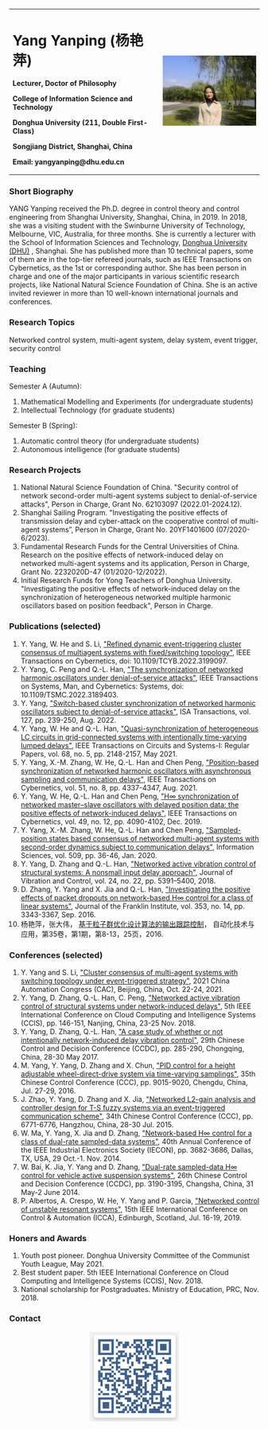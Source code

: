 
<table border="0">
      <tr>
            <td width="60%">
                  <h1> Yang Yanping (杨艳萍) </h1>
                        <p><b> Lecturer, Doctor of Philosophy </b></p>
                        <p><b> College of Information Science and Technology </b></p>
                  <p><b> Donghua University (211, Double First-Class) </b></p>
            <p><b> Songjiang District, Shanghai, China </b></p>
            <p><b> Email: yangyanping@dhu.edu.cn </b></p>
            </td>
            <td width="40%">
      <img src="/wo.jpg" width="100%">
      </td>
      </tr>
      </table>

### **Short Biography**

YANG Yanping received the Ph.D. degree in control theory and control engineering from Shanghai University, Shanghai, China, in 2019. In 2018, she was a visiting student with the Swinburne University of Technology, Melbourne, VIC, Australia, for three months. She is currently a lecturer with the School of Information Sciences and Technology, [Donghua University (DHU)](http://english.dhu.edu.cn) , Shanghai. She has published more than 10 technical papers, some of them are in the top-tier refereed journals, such as IEEE Transactions on Cybernetics, as the 1st or corresponding author. She has been person in charge and one of the major participants in various scientific research projects, like National Natural Science Foundation of China. She is an active invited reviewer in more than 10 well-known international journals and conferences.

### **Research Topics**

Networked control system, multi-agent system, delay system, event trigger, security control

### **Teaching**

Semester A (Autumn):
1. Mathematical Modelling and Experiments (for undergraduate students)
2. Intellectual Technology (for graduate students)

Semester B (Spring):
1. Automatic control theory (for undergraduate students)
2. Autonomous intelligence (for graduate students)

### **Research Projects**

1. National Natural Science Foundation of China. "Security control of network second-order multi-agent systems subject to denial-of-service attacks", Person in Charge, Grant No. 62103097 (2022.01-2024.12).
2. Shanghai Sailing Program. "Investigating the positive effects of transmission delay and cyber-attack on the cooperative control of multi-agent systems”, Person in Charge, Grant No. 20YF1401600 (07/2020-6/2023).
3. Fundamental Research Funds for the Central Universities of China. Research on the positive effects of network-induced delay on networked multi-agent systems and its application, Person in Charge, Grant No. 2232020D-47 (01/2020-12/2022).
4. Initial Research Funds for Yong Teachers of Donghua University. "Investigating the positive effects of network-induced delay on the synchronization of heterogeneous networked multiple harmonic oscillators based on position feedback", Person in Charge. 

### **Publications (selected)**

1. Y. Yang, W. He and S. Li,  ["Refined dynamic event-triggering cluster consensus of multiagent systems with fixed/switching topology"](https://ieeexplore.ieee.org/document/9874977), IEEE Transactions on Cybernetics, doi: 10.1109/TCYB.2022.3199097.
2. Y. Yang, C. Peng and Q.-L. Han, ["The synchronization of networked harmonic oscillators under denial-of-service attacks"](https://ieeexplore.ieee.org/document/9833548), IEEE Transactions on Systems, Man, and Cybernetics: Systems, doi: 10.1109/TSMC.2022.3189403.
3. Y. Yang, ["Switch-based cluster synchronization of networked harmonic oscillators subject to denial-of-service attacks"](https://www.sciencedirect.com/science/article/pii/S0019057822000519), ISA Transactions, vol. 127, pp. 239-250, Aug. 2022.
4. Y. Yang, W. He and Q.-L. Han, ["Quasi-synchronization of heterogeneous LC circuits in grid-connected systems with intentionally time-varying lumped delays"](https://ieeexplore.ieee.org/document/9369884), IEEE Transactions on Circuits and Systems-I: Regular Papers, vol. 68, no. 5, pp. 2148-2157, May 2021.
5. Y. Yang, X.-M. Zhang, W. He, Q.-L. Han and Chen Peng, ["Position-based synchronization of networked harmonic oscillators with asynchronous sampling and communication delays"](https://ieeexplore.ieee.org/document/8753514), IEEE Transactions on Cybernetics, vol. 51, no. 8, pp. 4337-4347, Aug. 2021.
6. Y. Yang, W. He, Q.-L. Han and Chen Peng, ["H∞ synchronization of networked master–slave oscillators with delayed position data: the positive effects of network-induced delays"](https://ieeexplore.ieee.org/document/8432109), IEEE Transactions on Cybernetics, vol. 49, no. 12, pp. 4090-4102, Dec. 2019.
7. Y. Yang, X.-M. Zhang, W. He, Q.-L. Han and Chen Peng, ["Sampled-position states based consensus of networked multi-agent systems with second-order dynamics subject to communication delays"](https://www.sciencedirect.com/science/article/pii/S0020025519308254), Information Sciences, vol. 509, pp. 36-46, Jan. 2020.
8. Y. Yang, D. Zhang and Q.-L. Han, ["Networked active vibration control of structural systems: A nonsmall input delay approach"](https://journals.sagepub.com/doi/abs/10.1177/1077546317753861), Journal of Vibration and Control, vol. 24, no. 22, pp. 5391–5400, 2018.
9. D. Zhang, Y. Yang and X. Jia and Q.-L. Han, ["Investigating the positive effects of packet dropouts on network-based H∞ control for a class of linear systems"](https://www.sciencedirect.com/science/article/pii/S0016003216302022),  Journal of the Franklin Institute, vol. 353, no. 14, pp. 3343-3367, Sep. 2016.
10. 杨艳萍，张大伟， [基于粒子群优化设计算法的输出跟踪控制](https://d.wanfangdata.com.cn/periodical/hljzdhjsyyy201601002)， 自动化技术与应用，第35卷，第1期，第8-13，25页，2016.

### **Conferences (selected)**

1. Y. Yang and S. Li, ["Cluster consensus of multi-agent systems with switching topology under event-triggered strategy"](https://ieeexplore.ieee.org/document/9728029), 2021 China Automation Congress (CAC), Beijing, China, Oct. 22-24, 2021. 
2. Y. Yang, D. Zhang, Q.-L. Han, C. Peng, ["Networked active vibration control of structural systems under network-induced delays"](https://ieeexplore.ieee.org/document/8691333), 5th IEEE International Conference on Cloud Computing and Intelligence Systems (CCIS), pp. 146-151, Nanjing, China, 23-25 Nov. 2018.
3. Y. Yang, D. Zhang, Q.-L. Han, ["A case study of whether or not intentionally network-induced delay vibration control"](https://ieeexplore.ieee.org/document/7978107), 29th Chinese Control and Decision Conference (CCDC), pp. 285-290, Chongqing, China, 28-30 May 2017.
4. M. Yang, Y. Yang, D. Zhang and X. Chun, ["PID control for a height adjustable wheel-direct-drive system via time-varying samplings"](https://ieeexplore.ieee.org/document/7554795), 35th Chinese Control Conference (CCC), pp. 9015-9020, Chengdu, China, Jul. 27-29, 2016.
5. J. Zhao, Y. Yang, D. Zhang and X. Jia, ["Networked L2-gain analysis and controller design for T-S fuzzy systems via an event-triggered communication scheme"](https://ieeexplore.ieee.org/document/7260708), 34th Chinese Control Conference (CCC), pp. 6771-6776, Hangzhou, China, 28-30 Jul. 2015.
6. W. Ma, Y. Yang, X. Jia and D. Zhang, ["Network-based H∞ control for a class of dual-rate sampled-data systems"](https://ieeexplore.ieee.org/document/7049047), 40th Annual Conference of the IEEE Industrial Electronics Society (IECON), pp. 3682-3686, Dallas, TX, USA, 29 Oct.-1. Nov. 2014.
7. W. Bai, K. Jia, Y. Yang and D. Zhang, ["Dual-rate sampled-data H∞ control for vehicle active suspension systems"](https://ieeexplore.ieee.org/document/6852724), 26th Chinese Control and Decision Conference (CCDC), pp. 3190-3195, Changsha, China, 31 May-2 June 2014.
8. P. Albertos, A. Crespo, W. He, Y. Yang and P. Garcia, ["Networked control of unstable resonant systems"](https://ieeexplore.ieee.org/abstract/document/8899519), 15th IEEE International Conference on Control & Automation (ICCA), Edinburgh, Scotland, Jul. 16-19, 2019.

### **Honers and Awards**

1. Youth post pioneer. Donghua University Committee of the Communist Youth League, May 2021.
2. Best student paper. 5th IEEE International Conference on Cloud Computing and Intelligence Systems (CCIS), Nov. 2018.
3. National scholarship for Postgraduates. Ministry of Education, PRC, Nov. 2018.

### **Contact**
<div align=center>
<img src="ma2.png" width="180" height="180"> 
</div>
